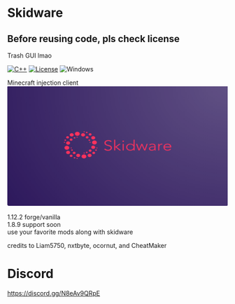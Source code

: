 # Skidware
## Before reusing code, pls check license

Trash GUI lmao

[![C++](https://img.shields.io/badge/language-C%2B%2B-%23f34b7d.svg?style=plastic)](https://en.wikipedia.org/wiki/C%2B%2B) 
[![License](https://img.shields.io/github/license/danielkrupinski/Osiris.svg?style=plastic)](LICENSE)
![Windows](https://github.com/danielkrupinski/Osiris/workflows/Windows/badge.svg?branch=master&event=push)


Minecraft injection client <br>
![url](https://github.com/SkidwareMC/Skidware-Client/blob/Stable/skidware.png) <br>

1.12.2 forge/vanilla <br>
1.8.9 support soon <br>
use your favorite mods along with skidware

credits to Liam5750, nxtbyte, ocornut, and CheatMaker

# Discord
https://discord.gg/N8eAv9QRpE
